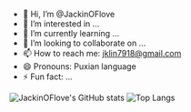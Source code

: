 - 👋 Hi, I’m @JackinOFlove
- 👀 I’m interested in ...
- 🌱 I’m currently learning ...
- 💞️ I’m looking to collaborate on ...
- 📫 How to reach me: jklin7918@gmail.com
- 😄 Pronouns: Puxian language 
- ⚡ Fun fact: ...

<!---
JackinOFlove/JackinOFlove is a ✨ special ✨ repository because its `README.md` (this file) appears on your GitHub profile.
You can click the Preview link to take a look at your changes.
--->
![JackinOFlove's GitHub stats](https://github-readme-stats.vercel.app/api?username=JackinOFlove&show_icons=true&theme=tokyonight&count_private=true)
![Top Langs](https://github-readme-stats.vercel.app/api/top-langs/?username=JackinOFlove&layout=compact&theme=dark)

